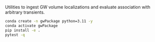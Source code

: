 Utilities to ingest GW volume localizations and evaluate association with arbitrary transients.
```bash
conda create -n gwPackage python=3.11 -y
conda activate gwPackage
pip install -e .
pytest -q
